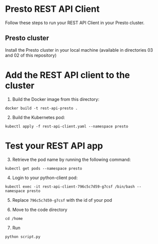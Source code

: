 # Presto REST API Client

Follow these steps to run your REST API Client in your Presto cluster.

## Presto cluster

Install the Presto cluster in your local machine (available in directories 03 and 02 of this repository)

# Add the REST API client to the cluster

1. Build the Docker image from this directory: 

`docker build -t rest-api-presto .`

2. Build the Kubernetes pod: 

`kubectl apply -f rest-api-client.yaml --namespace presto`

# Test your REST API app

3. Retrieve the pod name by running the following command: 

`kubectl get pods --namespace presto`

4. Login to your python-client pod: 

`kubectl exec -it rest-api-client-796c5c7d59-g7csf /bin/bash --namespace presto`

5. Replace `796c5c7d59-g7csf` with the id of your pod

6. Move to the code directory 

`cd /home`

7. Run 

`python script.py` 
